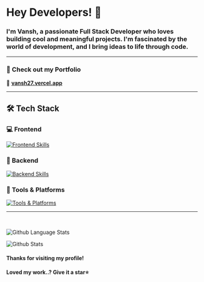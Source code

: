 # Hey Developers! 👋

### I'm **Vansh**, a passionate **Full Stack Developer** who loves building cool and meaningful projects. I'm fascinated by the world of development, and I bring ideas to life through code.

---

### 🚀 Check out my Portfolio  
🔗 [**vansh27.vercel.app**](https://vansh27.vercel.app/)

---

## 🛠️ Tech Stack

### 💻 Frontend
<p>
  <a href="https://skillicons.dev">
    <img src="https://skillicons.dev/icons?i=html,css,js,react,redux,tailwind" alt="Frontend Skills" />
  </a>
</p>

### 🧠 Backend
<p>
  <a href="https://skillicons.dev">
    <img src="https://skillicons.dev/icons?i=nodejs,express,mongodb,postgresql,mysql" alt="Backend Skills" />
  </a>
</p>

### 🧰 Tools & Platforms
<p>
  <a href="https://skillicons.dev">
    <img src="https://skillicons.dev/icons?i=git,github,vercel,npm,docker,vite,postman" alt="Tools & Platforms" />
  </a>
</p>

---
</br>

![Github Language Stats](https://github-readme-stats.vercel.app/api/top-langs?username=vansh-vm04&show_icons=true&locale=en&layout=compact)

![Github Stats](https://github-readme-streak-stats.herokuapp.com/?user=vansh-vm04)

#### Thanks for visiting my profile! 

#### Loved my work..? Give it a star⭐
